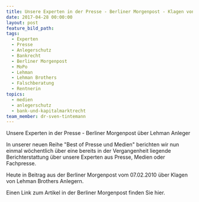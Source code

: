 ```yaml
---
title: Unsere Experten in der Presse - Berliner Morgenpost - Klagen von Lehman Anlegern
date: 2017-04-28 00:00:00
layout: post
feature_bild_path:
tags:
  - Experten
  - Presse
  - Anlegerschutz
  - Bankrecht
  - Berliner Morgenpost
  - MoPo
  - Lehman
  - Lehman Brothers
  - Falschberatung
  - Rentnerin
topics:
  - medien
  - anlegerschutz
  - bank-und-kapitalmarktrecht
team_member: dr-sven-tintemann
---
```



Unsere Experten in der Presse - Berliner Morgenpost &uuml;ber Lehman Anleger

In unserer neuen Reihe "Best of Presse und Medien" berichten wir nun einmal w&ouml;chentlich &uuml;ber eine bereits in der Vergangenheit liegende Berichterstattung &uuml;ber unsere Experten aus Presse, Medien oder Fachpresse.

Heute in Beitrag aus der Berliner Morgenpost vom 07.02.2010 &uuml;ber Klagen von Lehman Brothers Anlegern.

Einen Link zum Artikel in der Berliner Morgenpost finden Sie hier.
